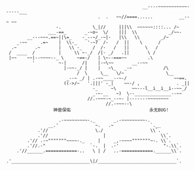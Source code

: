 	                                                    __----~~~~~~~~~~~------___
	                                   .  .   ~~//====......          __--~ ~~
	                   -.            \_|//     |||\\  ~~~~~~::::... /~
	                ___-==_       _-~o~  \/    |||  \\            _/~~-
	        __---~~~.==~||\=_    -_--~/_-~|-   |\\   \\        _/~
	    _-~~     .=~    |  \\-_    '-~7  /-   /  ||    \      /
	  .~       .~       |   \\ -_    /  /-   /   ||      \   /
	 /  ____  /         |     \\ ~-_/  /|- _/   .||       \ /
	 |~~    ~~|--~~~~--_ \     ~==-/   | \~--===~~        .\
	          '         ~-|      /|    |-~\~~       __--~~
	                      |-~~-_/ |    |   ~\_   _-~            /\
	                           /  \     \__   \/~                \__
	                       _--~ _/ | .-~~____--~-/                  ~~==.
	                      ((->/~   '.|||' -_|    ~~-/ ,              . _||
	                                 -_     ~\      ~~---l__i__i__i--~~_/
	                                 _-~-__   ~)  \--______________--~~
	                               //.-~~~-~_--~- |-------~~~~~~~~
	                                      //.-~~~--\
	                  神兽保佑								永无BUG!

						.-~~~~~~~~~-._       _.-~~~~~~~~~-.
					__.'              ~.   .~              `.__
				.'//                  \./                  \\`.
				.'//                     |                     \\`.
			.'// .-~"""""""~~~~-._     |     _,-~~~~"""""""~-. \\`.
			.'//.-"                 `-.  |  .-'                 "-.\\`.
		.'//______.============-..   \ | /   ..-============.______\\`.
		.'______________________________\|/______________________________`.